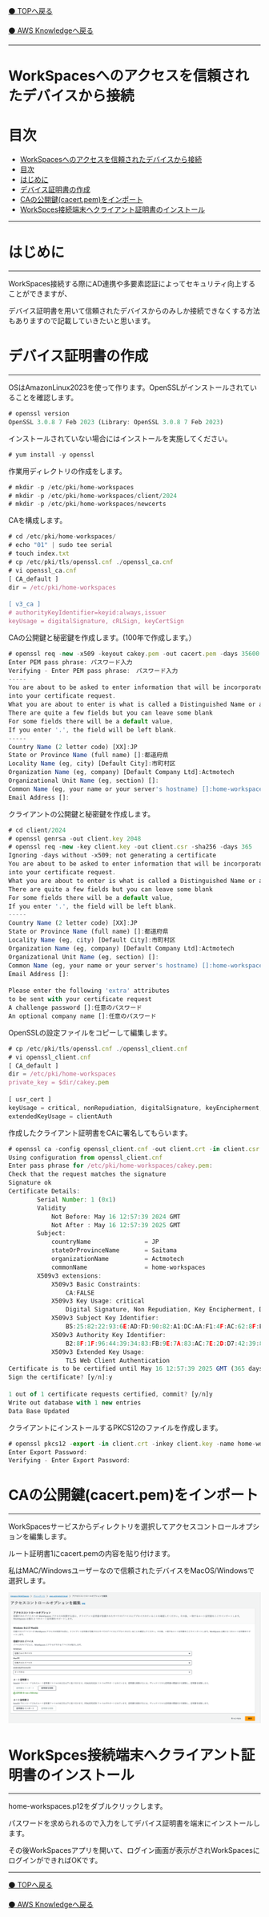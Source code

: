 [⚫️ TOPへ戻る](https://actmotech.xyz/)

[⚫️ AWS Knowledgeへ戻る](/AWS/top)

---

# WorkSpacesへのアクセスを信頼されたデバイスから接続

# 目次

- [WorkSpacesへのアクセスを信頼されたデバイスから接続](#workspacesへのアクセスを信頼されたデバイスから接続)
- [目次](#目次)
- [はじめに](#はじめに)
- [デバイス証明書の作成](#デバイス証明書の作成)
- [CAの公開鍵(cacert.pem)をインポート](#caの公開鍵cacertpemをインポート)
- [WorkSpces接続端末へクライアント証明書のインストール](#workspces接続端末へクライアント証明書のインストール)

---

# はじめに

---

WorkSpaces接続する際にAD連携や多要素認証によってセキュリティ向上することができますが、

デバイス証明書を用いて信頼されたデバイスからのみしか接続できなくする方法もありますので記載していきたいと思います。

# デバイス証明書の作成

---

OSはAmazonLinux2023を使って作ります。OpenSSLがインストールされていることを確認します。

```jsx
# openssl version
OpenSSL 3.0.8 7 Feb 2023 (Library: OpenSSL 3.0.8 7 Feb 2023)
```

インストールされていない場合にはインストールを実施してください。

```jsx
# yum install -y openssl
```

作業用ディレクトリの作成をします。

```jsx
# mkdir -p /etc/pki/home-workspaces
# mkdir -p /etc/pki/home-workspaces/client/2024
# mkdir -p /etc/pki/home-workspaces/newcerts
```

CAを構成します。

```jsx
# cd /etc/pki/home-workspaces/
# echo "01" | sudo tee serial
# touch index.txt
# cp /etc/pki/tls/openssl.cnf ./openssl_ca.cnf
# vi openssl_ca.cnf
[ CA_default ]
dir = /etc/pki/home-workspaces
 
[ v3_ca ]
# authorityKeyIdentifier=keyid:always,issuer
keyUsage = digitalSignature, cRLSign, keyCertSign
```

CAの公開鍵と秘密鍵を作成します。(100年で作成します。）

```jsx
# openssl req -new -x509 -keyout cakey.pem -out cacert.pem -days 35600 -config openssl_ca.cnf
Enter PEM pass phrase: パスワード入力
Verifying - Enter PEM pass phrase:　パスワード入力
-----
You are about to be asked to enter information that will be incorporated
into your certificate request.
What you are about to enter is what is called a Distinguished Name or a DN.
There are quite a few fields but you can leave some blank
For some fields there will be a default value,
If you enter '.', the field will be left blank.
-----
Country Name (2 letter code) [XX]:JP
State or Province Name (full name) []:都道府県
Locality Name (eg, city) [Default City]:市町村区
Organization Name (eg, company) [Default Company Ltd]:Actmotech
Organizational Unit Name (eg, section) []:
Common Name (eg, your name or your server's hostname) []:home-workspaces
Email Address []:
```

クライアントの公開鍵と秘密鍵を作成します。

```jsx
# cd client/2024
# openssl genrsa -out client.key 2048
# openssl req -new -key client.key -out client.csr -sha256 -days 365
Ignoring -days without -x509; not generating a certificate
You are about to be asked to enter information that will be incorporated
into your certificate request.
What you are about to enter is what is called a Distinguished Name or a DN.
There are quite a few fields but you can leave some blank
For some fields there will be a default value,
If you enter '.', the field will be left blank.
-----
Country Name (2 letter code) [XX]:JP
State or Province Name (full name) []:都道府県
Locality Name (eg, city) [Default City]:市町村区
Organization Name (eg, company) [Default Company Ltd]:Actmotech
Organizational Unit Name (eg, section) []:
Common Name (eg, your name or your server's hostname) []:home-workspaces
Email Address []:

Please enter the following 'extra' attributes
to be sent with your certificate request
A challenge password []:任意のパスワード
An optional company name []:任意のパスワード
```

OpenSSLの設定ファイルをコピーして編集します。

```jsx
# cp /etc/pki/tls/openssl.cnf ./openssl_client.cnf
# vi openssl_client.cnf
[ CA_default ]
dir = /etc/pki/home-workspaces
private_key = $dir/cakey.pem

[ usr_cert ]
keyUsage = critical, nonRepudiation, digitalSignature, keyEncipherment, dataEncipherment
extendedKeyUsage = clientAuth
```

作成したクライアント証明書をCAに署名してもらいます。

```jsx
# openssl ca -config openssl_client.cnf -out client.crt -in client.csr -days 365
Using configuration from openssl_client.cnf
Enter pass phrase for /etc/pki/home-workspaces/cakey.pem:
Check that the request matches the signature
Signature ok
Certificate Details:
        Serial Number: 1 (0x1)
        Validity
            Not Before: May 16 12:57:39 2024 GMT
            Not After : May 16 12:57:39 2025 GMT
        Subject:
            countryName               = JP
            stateOrProvinceName       = Saitama
            organizationName          = Actmotech
            commonName                = home-workspaces
        X509v3 extensions:
            X509v3 Basic Constraints: 
                CA:FALSE
            X509v3 Key Usage: critical
                Digital Signature, Non Repudiation, Key Encipherment, Data Encipherment
            X509v3 Subject Key Identifier: 
                B5:25:82:22:93:6E:AD:FD:90:82:A1:DC:AA:F1:4F:AC:62:8F:E9:A5
            X509v3 Authority Key Identifier: 
                B2:8F:1F:96:44:39:34:83:FB:9E:7A:83:AC:7E:2D:D7:42:39:89:A0
            X509v3 Extended Key Usage: 
                TLS Web Client Authentication
Certificate is to be certified until May 16 12:57:39 2025 GMT (365 days)
Sign the certificate? [y/n]:y

1 out of 1 certificate requests certified, commit? [y/n]y
Write out database with 1 new entries
Data Base Updated
```

クライアントにインストールするPKCS12のファイルを作成します。

```jsx
# openssl pkcs12 -export -in client.crt -inkey client.key -name home-workspaces -certfile /etc/pki/home-workspaces/cacert.pem -out home-workspaces.p12
Enter Export Password:
Verifying - Enter Export Password:
```

# CAの公開鍵(cacert.pem)をインポート

---

WorkSpacesサービスからディレクトリを選択してアクセスコントロールオプションを編集します。

ルート証明書1にcacert.pemの内容を貼り付けます。

私はMAC/Windowsユーザーなので信頼されたデバイスをMacOS/Windowsで選択します。

![](/AWS/WorkSpacesへのアクセスを信頼されたデバイスから接続/Untitled.png)

# WorkSpces接続端末へクライアント証明書のインストール

---

home-workspaces.p12をダブルクリックします。

パスワードを求められるので入力をしてデバイス証明書を端末にインストールします。

その後WorkSpacesアプリを開いて、ログイン画面が表示がされWorkSpacesにログインができればOKです。

---

[⚫️ TOPへ戻る](https://actmotech.xyz/)

[⚫️ AWS Knowledgeへ戻る](/AWS/top)
